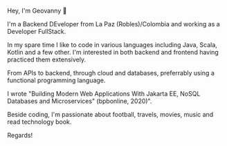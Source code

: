 Hey, I'm Geovanny 👋

I'm a Backend DEveloper from La Paz (Robles)/Colombia and working as a Developer FullStack.

In my spare time I like to code in various languages including Java, Scala, Kotlin and a few other. I'm interested in both backend and frontend having practiced them extensively.

From APIs to backend, through cloud and databases, preferrably using a functional programming language.

I wrote "Building Modern Web Applications With Jakarta EE, NoSQL Databases and Microservices" (bpbonline, 2020)".

Beside coding, I'm passionate about football, travels, movies, music and read technology book.

Regards!

